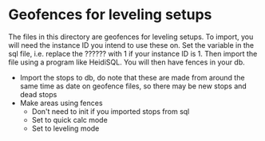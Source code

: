 # Geofences for leveling setups

The files in this directory are geofences for leveling setups.  To import, you will need the instance ID you intend to use these on.  Set the variable in the sql file, i.e. replace the ?????? with 1 if your instance ID is 1.  Then import the file using a program like HeidiSQL.  You will then have fences in your db.

* Import the stops to db, do note that these are made from around the same time as date on geofence files, so there may be new stops and dead stops
* Make areas using fences
  * Don't need to init if you imported stops from sql
  * Set to quick calc mode
  * Set to leveling mode
